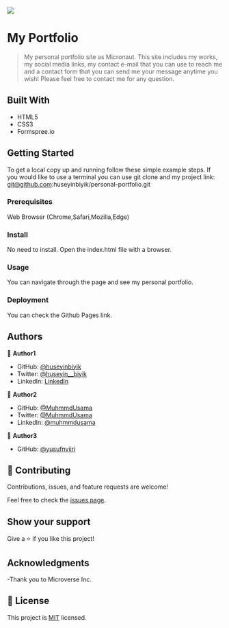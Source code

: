 ![](https://img.shields.io/badge/Microverse-blueviolet)

# My Portfolio

> My personal portfolio site as Micronaut. This site includes my works, my social media links, my contact e-mail that you can use to reach me and a contact form that you can send me your message anytime you wish! Please feel free to contact me for any question.


## Built With

- HTML5
- CSS3
- Formspree.io


## Getting Started

To get a local copy up and running follow these simple example steps.
If you would like to use a terminal you can use git clone and my project link: git@github.com:huseyinbiyik/personal-portfolio.git

### Prerequisites

Web Browser (Chrome,Safari,Mozilla,Edge)

### Install

No need to install. Open the index.html file with a browser.

### Usage

You can navigate through the page and see my personal portfolio.

### Deployment

You can check the Github Pages link.



## Authors

👤 **Author1**

- GitHub: [@huseyinbiyik](https://github.com/huseyinbiyik)
- Twitter: [@huseyin__biyik](https://twitter.com/huseyin__biyik)
- LinkedIn: [LinkedIn](https://www.linkedin.com/in/huseyin-b%C4%B1y%C4%B1k/)

👤 **Author2**

- GitHub: [@MuhmmdUsama](https://github.com/MuhmmdUsama)
- Twitter: [@MuhmmdUsama](https://twitter.com/MuhmmdUsama)
- LinkedIn: [@muhmmdusama](https://www.linkedin.com/in/muhmmdusama/)

👤 **Author3**

- GitHub: [@yusufnviiri](https://github.com/yusufnviiri)


## 🤝 Contributing

Contributions, issues, and feature requests are welcome!

Feel free to check the [issues page](../../issues/).

## Show your support

Give a ⭐️ if you like this project!

## Acknowledgments

-Thank you to Microverse Inc.

## 📝 License

This project is [MIT](./MIT.md) licensed.
